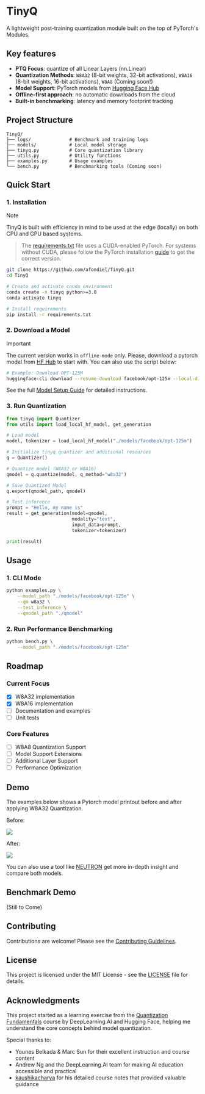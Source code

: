 # TinyQ

A lightweight post-training quantization module built on the top of PyTorch's Modules. 

## Key features

- **PTQ Focus**: quantize of all Linear Layers (nn.Linear)
- **Quantization Methods**: `W8A32` (8-bit weights, 32-bit activations), `W8A16` (8-bit weights, 16-bit activations), `W8A8` (Coming soon!)
- **Model Support**: PyTorch models from [Hugging Face Hub](https://huggingface.co/models?library=pytorch)
- **Offline-first approach**: no automatic downloads from the cloud
- **Built-in benchmarking**: latency and memory footprint tracking

## Project Structure 

```
TinyQ/
├── logs/              # Benchmark and training logs
├── models/            # Local model storage
├── tinyq.py           # Core quantization library
├── utils.py           # Utility functions
├── examples.py        # Usage examples
└── bench.py           # Benchmarking tools (Coming soon)
```

## Quick Start

### 1. Installation

> [!NOTE] 
> TinyQ is built with efficiency in mind to be used at the edge (locally) on both CPU and GPU based systems. 

> The [requirements.txt](./requirements.txt) file uses a CUDA-enabled PyTorch. For systems without CUDA, please follow the PyTorch installation [guide](https://pytorch.org/get-started/locally/) to get the correct version.

```bash
git clone https://github.com/afondiel/TinyQ.git
cd TinyQ

# Create and activate conda environment
conda create -n tinyq python>=3.8
conda activate tinyq

# Install requirements
pip install -r requirements.txt
```

### 2. Download a Model

> [!IMPORTANT]
> The current version works in `offline-mode` only. Please, download a pytorch model from [HF Hub](https://huggingface.co/models?library=pytorch) to start with. You can also use the script below:

```bash
# Example: Download OPT-125M
huggingface-cli download --resume-download facebook/opt-125m --local-dir ./models/facebook/opt-125m
```

See the full [Model Setup Guide](docs/model_setup.md) for detailed instructions.

### 3. Run Quantization

```python
from tinyq import Quantizer
from utils import load_local_hf_model, get_generation

# Load model
model, tokenizer = load_local_hf_model("./models/facebook/opt-125m")

# Initialize tinyq quantizer and additional resources
q = Quantizer()

# Quantize model (W8A32 or W8A16)
qmodel = q.quantize(model, q_method="w8a32")

# Save Quantized Model
q.export(qmodel_path, qmodel)

# Test inference
prompt = "Hello, my name is"
result = get_generation(model=qmodel, 
                        modality="text", 
                        input_data=prompt, 
                        tokenizer=tokenizer)

print(result)
```

## Usage 

### 1. CLI Mode

```bash
python examples.py \
    --model_path "./models/facebook/opt-125m" \
    --qm w8a32 \
    --test_inference \
    --qmodel_path "./qmodel"
```

### 2. Run Performance Benchmarking

```bash
python bench.py \
    --model_path "./models/facebook/opt-125m"
```

## Roadmap

### Current Focus
- [x] W8A32 implementation
- [x] W8A16 implementation
- [ ] Documentation and examples
- [ ] Unit tests

### Core Features
- [ ] W8A8 Quantization Support
- [ ] Model Support Extensions
- [ ] Additional Layer Support
- [ ] Performance Optimization

## Demo

The examples below shows a Pytorch model printout before and after applying W8A32 Quantization.

Before: 

![](./demo/model-before.png)

After:

![](./demo/model-after.png)

You can also use a tool like [NEUTRON](https://netron.app/) get more in-depth insight and compare both models.

## Benchmark Demo

(Still to Come)

## Contributing 

Contributions are welcome! Please see the [Contributing Guidelines](CONTRIBUTING.md).

## License 

This project is licensed under the MIT License - see the [LICENSE](LICENSE) file for details.

## Acknowledgments

This project started as a learning exercise from the [Quantization Fundamentals](https://www.deeplearning.ai/short-courses/quantization-fundamentals-with-hugging-face/) course by DeepLearning.AI and Hugging Face, helping me understand the core concepts behind model quantization.

Special thanks to:
- Younes Belkada & Marc Sun for their excellent instruction and course content
- Andrew Ng and the DeepLearning.AI team for making AI education accessible and practical
- [kaushikacharya](https://github.com/kaushikacharya) for his detailed course notes that provided valuable guidance

